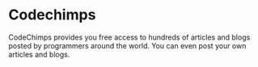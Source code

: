 # Codechimps
CodeChimps provides you free access to hundreds of articles and blogs posted by programmers around the world. You can even post your own articles and blogs.
